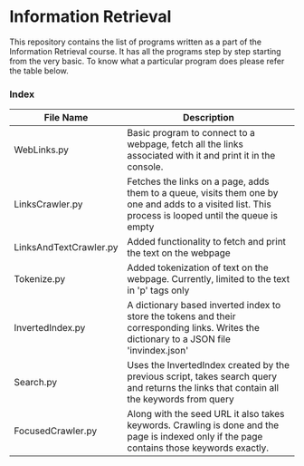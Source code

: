 # Information Retrieval
This repository contains the list of programs written as a part of the Information Retrieval course. It has all the programs step by step starting from the very basic. To know what a particular program does please refer the table below.

### Index
File Name | Description
--- | ---
WebLinks.py | Basic program to connect to a webpage, fetch all the links associated with it and print it in the console.
LinksCrawler.py | Fetches the links on a page, adds them to a queue, visits them one by one and adds to a visited list. This process is looped until the queue is empty
LinksAndTextCrawler.py | Added functionality to fetch and print the text on the webpage
Tokenize.py | Added tokenization of text on the webpage. Currently, limited to the text in 'p' tags only
InvertedIndex.py | A dictionary based inverted index to store the tokens and their corresponding links. Writes the dictionary to a JSON file 'invindex.json'
Search.py | Uses the InvertedIndex created by the previous script, takes search query and returns the links that contain all the keywords from query
FocusedCrawler.py | Along with the seed URL it also takes keywords. Crawling is done and the page is indexed only if the page contains those keywords exactly.
